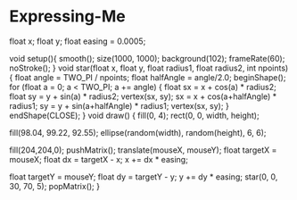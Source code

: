 # Expressing-Me
float x;
float y;
float easing = 0.0005;

void setup(){
  smooth();
  size(1000, 1000);
  background(102);
  frameRate(60);
  noStroke();
}
void star(float x, float y, float radius1, float radius2, int npoints) 
{
  float angle = TWO_PI / npoints;
  float halfAngle = angle/2.0;
  beginShape();
  for (float a = 0; a < TWO_PI; a += angle) {
    float sx = x + cos(a) * radius2;
    float sy = y + sin(a) * radius2;
    vertex(sx, sy);
    sx = x + cos(a+halfAngle) * radius1;
    sy = y + sin(a+halfAngle) * radius1;
    vertex(sx, sy);
  }
  endShape(CLOSE);
}
void draw()
{ 
  fill(0, 4);
  rect(0, 0, width, height);
  
  fill(98.04, 99.22, 92.55);
  ellipse(random(width), random(height), 6, 6);

  fill(204,204,0);
  pushMatrix();
  translate(mouseX, mouseY);
  float targetX = mouseX;
  float dx = targetX - x;
  x += dx * easing;
  
  float targetY = mouseY;
  float dy = targetY - y;
  y += dy * easing;
  star(0, 0, 30, 70, 5);
  popMatrix();
}
